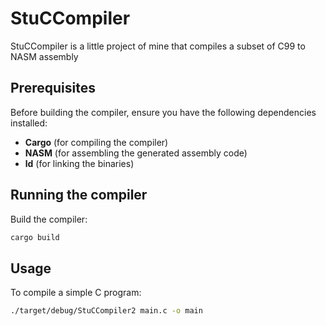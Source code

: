 # StuCCompiler

StuCCompiler is a little project of mine that compiles a subset of C99 to NASM assembly

## Prerequisites
Before building the compiler, ensure you have the following dependencies installed:
- **Cargo** (for compiling the compiler)
- **NASM** (for assembling the generated assembly code)
- **ld** (for linking the binaries)

## Running the compiler

Build the compiler:
```sh
cargo build
```

## Usage
To compile a simple C program:

```sh
./target/debug/StuCCompiler2 main.c -o main

```
